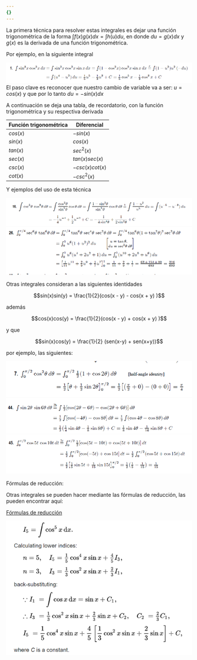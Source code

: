 ```yaml
---
{}
---
```

   
<script>   
MathJax = {   
   tex: {   
    tags: 'ams'   
  },   
        chtml: {   
            scale: 1.3 !impor   
        },   
        svg: {   
            scale: 1.3   
        }   
 };   
</script>   
   
La primera técnica para resolver estas integrales es dejar una función trigonométrica de la forma $\int f(x) g(x) dx = \int h(u) du$, en donde $du = g(x) dx$ y $g(x)$ es la derivada de una función trigonométrica.   
   
Por ejemplo, en la siguiente integral   
   
![](images/Pasted%20image%2020231010141430.png)   
El paso clave es reconocer que nuestro cambio de  variable va a ser: $u = cos(x)$ y que por lo tanto $du = -sin(x) dx$   
   
A continuación se deja una tabla, de recordatorio, con la función trigonométrica y su respectiva derivada   
   
   
| Función trigonométrica      | Diferencial |   
| ----------- | ----------- |   
| $cos(x)$      | $-sin(x)$       |   
| $sin(x)$      | $cos(x)$       |   
| $tan(x)$      | $sec^2(x)$       |   
| $sec(x)$      | $tan(x)sec(x)$       |   
| $csc(x)$      | $-csc(x)cot(x)$       |   
| $cot(x)$      | $-csc^2(x)$       |   
   
   
   
Y ejemplos del uso de esta técnica   
   
![](images/Pasted%20image%2020231010141614.png)   
![](images/Pasted%20image%2020231010141648.png)   
   
Otras integrales consideran a las siguientes identidades   
   
   
$$sin(x)sin(y) = \frac{1}{2}(cos(x - y) - cos(x + y) )$$   
   
   
además   
   
   
$$cos(x)cos(y) = \frac{1}{2}(cos(x - y) + cos(x + y) )$$   
   
y que   
   
   
$$sin(x)cos(y) = \frac{1}{2} (sen(x-y) + sen(x+y))$$   
   
por ejemplo, las siguientes:   
   
![](images/Pasted%20image%2020231010141558.png)![](images/Pasted%20image%2020231010141752.png)   
![](images/Pasted%20image%2020231010141740.png)   
   
Fórmulas de reducción:   
   
Otras integrales se pueden hacer mediante las fórmulas de reducción, las pueden encontrar aquí:   
   
[Fórmulas de reducción](https://en.wikipedia.org/wiki/Integration_by_reduction_formulae)   
   
![](images/Pasted%20image%2020231012153112.png)